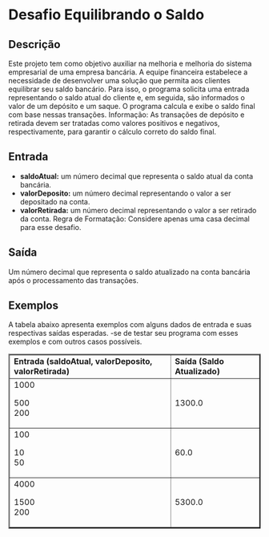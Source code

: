 # Desafio Equilibrando o Saldo

## Descrição
Este projeto tem como objetivo auxiliar na melhoria e melhoria do sistema empresarial de uma empresa bancária. A equipe financeira estabelece a necessidade de desenvolver uma solução que permita aos clientes equilibrar seu saldo bancário. Para isso, o programa solicita uma entrada representando o saldo atual do cliente e, em seguida, são informados o valor de um depósito e um saque. O programa calcula e exibe o saldo final com base nessas transações.
Informação: As transações de depósito e retirada devem ser tratadas como valores positivos e negativos, respectivamente, para garantir o cálculo correto do saldo final.

## Entrada
- <b>saldoAtual:</b> um número decimal que representa o saldo atual da conta bancária.
- <b>valorDeposito:</b> um número decimal representando o valor a ser depositado na conta.
- <b>valorRetirada:</b> um número decimal representando o valor a ser retirado da conta.
Regra de Formatação: Considere apenas uma casa decimal para esse desafio.

## Saída
Um número decimal que representa o saldo atualizado na conta bancária após o processamento das transações.

## Exemplos
A tabela abaixo apresenta exemplos com alguns dados de entrada e suas respectivas saídas esperadas. -se de testar seu programa com esses exemplos e com outros casos possíveis.

<table border="2">
<tr>
  <td><b>Entrada (saldoAtual, valorDeposito, valorRetirada)</td>
    <td><b>Saída (Saldo Atualizado)</td>
</tr>
<tr>
  <td>1000
    
  500  
  200
  </td>
  <td>1300.0</td>
</tr>
<tr>
  <td>100
    
  10  
  50
  </td>
  <td>60.0</td>
</tr>
<tr>
  <td>4000
    
  1500  
  200
  </td>
  <td>5300.0</td>
</tr>
